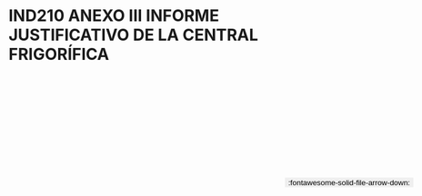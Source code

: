 
# IND210 ANEXO III INFORME JUSTIFICATIVO DE LA CENTRAL FRIGORÍFICA

<a href='../IND210 ANEXO III INFORME JUSTIFICATIVO DE LA CENTRAL FRIGORÍFICA.pdf' download>
<button class='md-button -primary' 
id='download-btn' style="position: fixed; top: 10%; right: 20px; 
        transform: translateY(-50%); z-index: 1000;  border: none; ">
:fontawesome-solid-file-arrow-down: 
</button>
</a>

<div 
    id='../IND210 ANEXO III INFORME JUSTIFICATIVO DE LA CENTRAL FRIGORÍFICA.pdf' 
    data-pdf-url='../IND210 ANEXO III INFORME JUSTIFICATIVO DE LA CENTRAL FRIGORÍFICA.pdf'
    style=' width: 100%; height: auto;overflow: auto;'>
</div>

